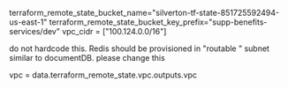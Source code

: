 terraform_remote_state_bucket_name="silverton-tf-state-851725592494-us-east-1"
terraform_remote_state_bucket_key_prefix="supp-benefits-services/dev"
vpc_cidr        = ["100.124.0.0/16"]

do not hardcode this. Redis should be provisioned in "routable " subnet similar to documentDB.
please change this

vpc                                    = data.terraform_remote_state.vpc.outputs.vpc
